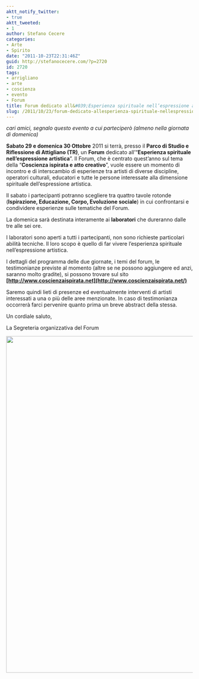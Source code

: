 ```yaml
---
aktt_notify_twitter:
- true
aktt_tweeted:
- 1
author: Stefano Cecere
categories:
- Arte
- Spirito
date: "2011-10-23T22:31:46Z"
guid: http://stefanocecere.com/?p=2720
id: 2720
tags:
- arrigliano
- arte
- coscienza
- evento
- Forum
title: Forum dedicato all&#039;Esperienza spirituale nell’espressione artistica
slug: /2011/10/23/forum-dedicato-allesperienza-spirituale-nellespressione-artistica/
---
```


_cari amici, segnalo questo evento a cui parteciperò (almeno nella giornata di domenica)_

**Sabato 29 e domenica 30 Ottobre** 2011 si terrà, presso il **Parco di Studio e Riflessione di Attigliano (TR)**, un **Forum** dedicato all’“**Esperienza spirituale nell’espressione artistica**”. Il Forum, che è centrato quest’anno sul tema della “**Coscienza ispirata e atto creativo**”, vuole essere un momento di incontro e di interscambio di esperienze tra artisti di diverse discipline, operatori culturali, educatori e tutte le persone interessate alla dimensione spirituale dell’espressione artistica.

Il sabato i partecipanti potranno scegliere tra quattro tavole rotonde (**Ispirazione, Educazione, Corpo, Evoluzione sociale**) in cui confrontarsi e condividere esperienze sulle tematiche del Forum.

La domenica sarà destinata interamente ai **laboratori** che dureranno dalle tre alle sei ore.

I laboratori sono aperti a tutti i partecipanti, non sono richieste particolari abilità tecniche. Il loro scopo è quello di far vivere l’esperienza spirituale nell’espressione artistica.

I dettagli del programma delle due giornate, i temi del forum, le testimonianze previste al momento (altre se ne possono aggiungere ed anzi, saranno molto gradite), si possono trovare sul sito **[http://www.coscienzaispirata.net](http://www.coscienzaispirata.net/)**

Saremo quindi lieti di presenze ed eventualmente interventi di artisti interessati a una o più delle aree menzionate. In caso di testimonianza occorrerà farci pervenire quanto prima un breve abstract della stessa.

Un cordiale saluto,
  
La Segreteria organizzativa del Forum

<img class="aligncenter size-large wp-image-2721" title="Invito_Forum_Arte" src="http://stefanocecere.com/wp-content/uploads/sites/3/2011/10/Invito_Forum_Arte-724x1024.jpg" alt="" width="640" height="905" srcset="http://stefanocecere.com/wp-content/uploads/sites/3/2011/10/Invito_Forum_Arte-724x1024.jpg 724w, http://stefanocecere.com/wp-content/uploads/sites/3/2011/10/Invito_Forum_Arte-212x300.jpg 212w, http://stefanocecere.com/wp-content/uploads/sites/3/2011/10/Invito_Forum_Arte.jpg 1000w" sizes="(max-width: 640px) 100vw, 640px" />